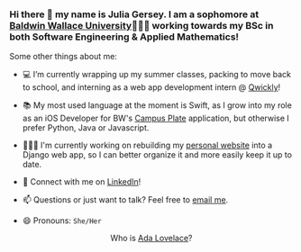 ### Hi there 👋  my name is Julia Gersey. I am a sophomore at <a href="https://www.bw.edu/">Baldwin Wallace University</a>👩🏻‍🎓 working towards my BSc in both Software Engineering & Applied Mathematics!

Some other things about me: 

- 💻 I’m currently wrapping up my summer classes, packing to move back to school, and interning as a web app development intern @ <a href="https://www.goqwickly.com/">Qwickly</a>!

- 📚 My most used language at the moment is Swift, as I grow into my role as an iOS Developer for BW's <a href="https://p3.scgcorp.com/projects/smartphones-reduce-food-waste-and-insecurity">Campus Plate</a> application, but otherwise I prefer Python, Java or Javascript.  

- 👩🏻‍💻 I'm currently working on rebuilding my <a href="https://juliagersey.xyz">personal website</a> into a Django web app, so I can better organize it and more easily keep it up to date.

- 💬 Connect with me on <a href="https://www.linkedin.com/in/juliagersey/">LinkedIn</a>! 

- 📫 Questions or just want to talk? Feel free to <a href="mailto:juliagersey@gmail.com">email me</a>. 

- 😄 Pronouns: `She/Her`

<div align="center">
  Who is <a href="https://www.biography.com/scholar/ada-lovelace">Ada Lovelace</a>?
</div>
